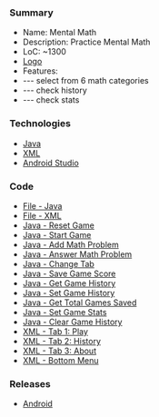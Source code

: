### Summary
- Name: Mental Math
- Description: Practice Mental Math
- LoC: ~1300
- [Logo](https://github.com/Sinc0/AndroidMentalMath/blob/master/app/src/main/res/mipmap-xxxhdpi/ic_launcher.png)
- Features:
- \--- select from 6 math categories
- \--- check history
- \--- check stats

### Technologies
- [Java](https://www.java.com/en)
- [XML](https://en.wikipedia.org/wiki/XML)
- [Android Studio](https://developer.android.com/studio)

### Code
- [File - Java](https://github.com/Sinc0/AndroidMentalMath/blob/master/app/src/main/java/android/mental/math/MainActivity.java)
- [File - XML](https://github.com/Sinc0/AndroidMentalMath/blob/master/app/src/main/res/layout/activity_main.xml)
- [Java - Reset Game](https://github.com/Sinc0/AndroidMentalMath/blob/master/app/src/main/java/android/mental/math/MainActivity.java#L142-L180)
- [Java - Start Game](https://github.com/Sinc0/AndroidMentalMath/blob/master/app/src/main/java/android/mental/math/MainActivity.java#L183-L227)
- [Java - Add Math Problem](https://github.com/Sinc0/AndroidMentalMath/blob/master/app/src/main/java/android/mental/math/MainActivity.java#L230-L502)
- [Java - Answer Math Problem](https://github.com/Sinc0/AndroidMentalMath/blob/master/app/src/main/java/android/mental/math/MainActivity.java#L505-L544)
- [Java - Change Tab](https://github.com/Sinc0/AndroidMentalMath/blob/master/app/src/main/java/android/mental/math/MainActivity.java#L547-L561)
- [Java - Save Game Score](https://github.com/Sinc0/AndroidMentalMath/blob/master/app/src/main/java/android/mental/math/MainActivity.java#L564-L616)
- [Java - Get Game History](https://github.com/Sinc0/AndroidMentalMath/blob/master/app/src/main/java/android/mental/math/MainActivity.java#L619-L657)
- [Java - Set Game History](https://github.com/Sinc0/AndroidMentalMath/blob/master/app/src/main/java/android/mental/math/MainActivity.java#L660-L667)
- [Java - Get Total Games Saved](https://github.com/Sinc0/AndroidMentalMath/blob/master/app/src/main/java/android/mental/math/MainActivity.java#L670-L678)
- [Java - Set Game Stats](https://github.com/Sinc0/AndroidMentalMath/blob/master/app/src/main/java/android/mental/math/MainActivity.java#L681-L746)
- [Java - Clear Game History](https://github.com/Sinc0/AndroidMentalMath/blob/master/app/src/main/java/android/mental/math/MainActivity.java#L749-L767)
- [XML - Tab 1: Play](https://github.com/Sinc0/AndroidMentalMath/blob/master/app/src/main/res/layout/activity_main.xml#L14-L322)
- [XML - Tab 2: History](https://github.com/Sinc0/AndroidMentalMath/blob/master/app/src/main/res/layout/activity_main.xml#L324-L427)
- [XML - Tab 3: About](https://github.com/Sinc0/AndroidMentalMath/blob/master/app/src/main/res/layout/activity_main.xml#L429-L534)
- [XML - Bottom Menu](https://github.com/Sinc0/AndroidMentalMath/blob/master/app/src/main/res/layout/activity_main.xml#L536-L593)

### Releases
- [Android]()
